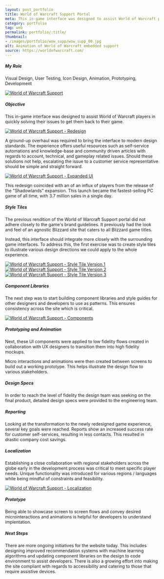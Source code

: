```yaml
---
layout: post_portfolio
title: World of Warcraft Support Portal
meta: This in-game interface was designed to assist World of Warcraft players in solving their issues to quickly return them to their gameplay.
category: portfolio
tag: web
permalink: portfolio/:title/
thumbnail: 
- /images/portfolio/wow_supp/wow_supp_00.jpg
alt: Animation of World of Warcraft embedded support
source: https://worldofwarcraft.com/
---
```


<section>
<h5>My Role</h5>

<p>Visual Design, User Testing, Icon Design, Animation, Prototyping, Development</p>

<div class="lightgallery">
  <a href="/images/portfolio/wow_supp/wow_supp_01.jpg"><img src="/images/portfolio/wow_supp/wow_supp_01.jpg" alt="World of Warcraft Support"></a>
</div>
</section>

<section>
<h5>Objective</h5>

<p>This in-game interface was designed to assist World of Warcraft players in quickly solving their issues to get them back to their game.</p>

<div class="lightgallery">
  <a href="/images/portfolio/wow_supp/wow_supp_02.jpg"><img src="/images/portfolio/wow_supp/wow_supp_02.jpg" alt="World of Warcraft Support - Redesign"></a>
</div>

<p>A ground-up overhaul was required to bring the interface to modern design standards. The experience offers useful resources such as self-service automations and knowledge-base and community driven articles with regards to account, technical, and gameplay related issues. Should these solutions not help, escalating the issue to a customer service representative should be simple and straight forward.</p>

<div class="lightgallery">
  <a href="/images/portfolio/wow_supp/wow_supp_03.jpg"><img src="/images/portfolio/wow_supp/wow_supp_03.jpg" alt="World of Warcraft Support - Expanded UI"></a>
</div>

<p>This redesign coincided with an of an influx of players from the release of the "Shadowlands" expansion. This launch became the fastest-selling PC game of all time, with 3.7 million sales in a single day.</p>
</section>

<section>
<h5>Style Tiles</h5>

<p>The previous rendition of the World of Warcraft Support portal did not adhere closely to the game's brand guidelines. It previously had the look and feel of an agnostic Blizzard site that caters to all Blizzard game titles. </p>

<p>Instead, this interface should integrate more closely with the surrounding game interfaces. To address this, the first exercise was to create style tiles to illustrate various design directions we could apply to the whole experience.</p> 

<div class="lightgallery">
  <a href="/images/portfolio/wow_supp/wow_supp_04.jpg"><img src="/images/portfolio/wow_supp/wow_supp_04.jpg" alt="World of Warcraft Support - Style Tile Version 1"></a>
</div>

<div class="lightgallery">
  <a href="/images/portfolio/wow_supp/wow_supp_05.jpg"><img src="/images/portfolio/wow_supp/wow_supp_05.jpg" alt="World of Warcraft Support - Style Tile Version 2"></a>
</div>

<div class="lightgallery">
  <a href="/images/portfolio/wow_supp/wow_supp_06.jpg"><img src="/images/portfolio/wow_supp/wow_supp_06.jpg" alt="World of Warcraft Support - Style Tile Version 3"></a>
</div>
</section>

<section>
<h5>Component Libraries</h5>

<p>The next step was to start building component libraries and style guides for other designers and developers to use as patterns. This ensures consistency across the site which is critical.</p>

<div class="lightgallery">
  <a href="/images/portfolio/wow_supp/wow_supp_07.jpg"><img src="/images/portfolio/wow_supp/wow_supp_07.jpg" alt="World of Warcraft Support - Components"></a>
</div>
</section>

<section>
<h5>Prototyping and Animation</h5>

<p>Next, these UI components were applied to low fidelity flows created in collaboration with UX designers to transition them into high fidelity mockups.</p>

<p>Micro interactions and animations were then created between screens to build out a working prototype. This helps illustrate the design flow to various stakeholders.</p>
</section>

<section>
<h5>Design Specs</h5>

<p>In order to reach the level of fidelity the design team was seeking on the final product, detailed design specs were provided to the engineering team.</p>
</section>

<section>
<h5>Reporting</h5>

<p>Looking at the transformation to the newly redesigned game experience, several key goals were reached. Reports show an increased success rate for customer self-services, resulting in less contacts. This resulted in drastic company cost savings.</p>
</section>

<section>
<h5>Localization</h5>

<p>Establishing a close collaboration with regional stakeholders across the globe early in the development process was critical to meet specific player needs. Unique functionality was introduced for various regions / languages while being mindful of constraints and feasibility.</p>

<div class="lightgallery">
  <a href="/images/portfolio/wow_supp/wow_supp_08.jpg"><img src="/images/portfolio/wow_supp/wow_supp_08.jpg" alt="World of Warcraft Support - Localization"></a>
</div>
</section>

<section>
<h5>Prototype</h5>

<p>Being able to showcase screen to screen flows and convey desired microinteractions and animations is helpful for developers to understand implentation.</p>
</section>

<section>
<h5>Next Steps</h5>

<p>There are more ongoing initiatives for the website today. This includes designing improved recommendation systems with machine learning algorithms and updating component libraries on the design to code environment to assist developers. There is also a growing effort into making the site compliant with regards to accessibility and catering to those that require assistive devices.</p>
</section>